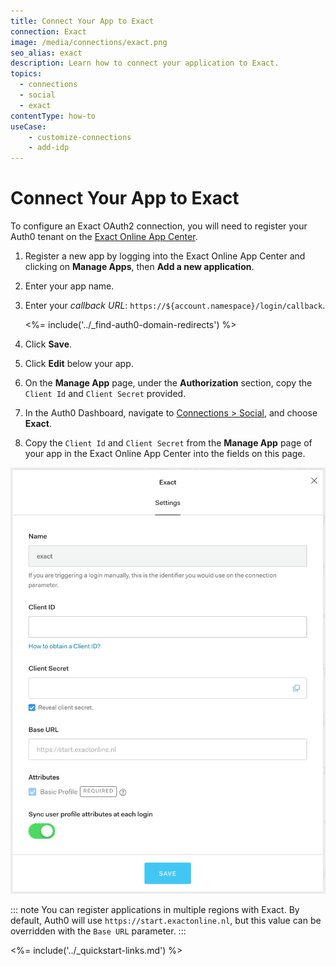 ```yaml
---
title: Connect Your App to Exact
connection: Exact
image: /media/connections/exact.png
seo_alias: exact
description: Learn how to connect your application to Exact.
topics:
  - connections
  - social
  - exact
contentType: how-to
useCase:
    - customize-connections
    - add-idp
---
```


# Connect Your App to Exact

To configure an Exact OAuth2 connection, you will need to register your Auth0 tenant on the [Exact Online App Center](https://apps.exactonline.com/).

1. Register a new app by logging into the Exact Online App Center and clicking on **Manage Apps**, then **Add a new application**.

2. Enter your app name.

3. Enter your <dfn data-key="callback">callback URL</dfn>: `https://${account.namespace}/login/callback`.

    <%= include('../_find-auth0-domain-redirects') %>

4. Click **Save**.

5. Click **Edit** below your app. 

6. On the **Manage App** page, under the **Authorization** section, copy the `Client Id` and `Client Secret` provided.

7. In the Auth0 Dashboard, navigate to [Connections > Social](${manage_url}/#/connections/social), and choose **Exact**. 

8. Copy the `Client Id` and `Client Secret` from the **Manage App** page of your app in the Exact Online App Center into the fields on this page.

![Exact Connection Settings](/media/articles/connections/social/exact/exact-register-6.png)

::: note
You can register applications in multiple regions with Exact. By default, Auth0 will use `https://start.exactonline.nl`, but this value can be overridden with the `Base URL` parameter.
:::

<%= include('../_quickstart-links.md') %>
